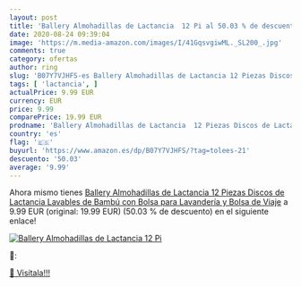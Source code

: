 ```yaml
---
layout: post
title: 'Ballery Almohadillas de Lactancia  12 Pi al 50.03 % de descuento'
date: 2020-08-24 09:39:04
image: 'https://m.media-amazon.com/images/I/41GqsvgiwML._SL200_.jpg'
comments: true
category: ofertas
author: ring
slug: 'B07Y7VJHFS-es Ballery Almohadillas de Lactancia 12 Piezas Discos de...'
tags: [ 'lactancia', ]
actualPrice: 9.99 EUR
currency: EUR
price: 9.99
comparePrice: 19.99 EUR
prodname: 'Ballery Almohadillas de Lactancia  12 Piezas Discos de Lactancia Lavables de Bambú  con Bolsa para Lavandería y Bolsa de Viaje'
country: 'es'
flag: '🇪🇸'
buyurl: 'https://www.amazon.es/dp/B07Y7VJHFS/?tag=tolees-21'
descuento: '50.03'
average: '9.99'
---
```


Ahora mismo tienes [Ballery Almohadillas de Lactancia  12 Piezas Discos de Lactancia Lavables de Bambú  con Bolsa para Lavandería y Bolsa de Viaje](https://www.amazon.es/dp/B07Y7VJHFS/?tag=tolees-21) a 9.99 EUR (original: 19.99 EUR) (50.03 %  de descuento) en el siguiente enlace!

[![Ballery Almohadillas de Lactancia  12 Pi](https://m.media-amazon.com/images/I/41GqsvgiwML._SL200_.jpg)](https://www.amazon.es/dp/B07Y7VJHFS/?tag=tolees-21)

🔎:


[🛒 Visítala!!!](https://www.amazon.es/dp/B07Y7VJHFS/?tag=tolees-21)
